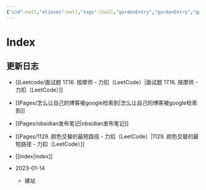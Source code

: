 ```yaml
---
{"uid":null,"aliases":null,"tags":[null,"gardenEntry","gardenEntry","gardenEntry","gardenEntry","gardenEntry","gardenEntry","gardenEntry","gardenEntry","gardenEntry"],"source":null,"created":"2023-01-14 18:31:30","updated":"2023-02-16 15:26:53","title":"Index","dg-publish":true,"dg-home":true,"permalink":"/index/","dgPassFrontmatter":true}
---
```



# Index

## 更新日志

- [[Leetcode/面试题 17.16. 按摩师 - 力扣（LeetCode）\|面试题 17.16. 按摩师 - 力扣（LeetCode）]]
- [[Pages/怎么让自己的博客被google检索到\|怎么让自己的博客被google检索到]]
- [[Pages/obsidian发布笔记\|obsidian发布笔记]]
- [[Pages/1129. 颜色交替的最短路径 - 力扣（LeetCode）\|1129. 颜色交替的最短路径 - 力扣（LeetCode）]]
- [[index\|index]]


- 2023-01-14
	- 建站
